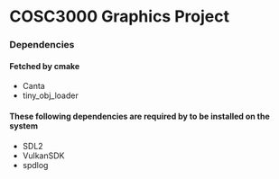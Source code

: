 # COSC3000 Graphics Project

### Dependencies
#### Fetched by cmake
- Canta
- tiny_obj_loader
#### These following dependencies are required by to be installed on the system
- SDL2
- VulkanSDK
- spdlog
